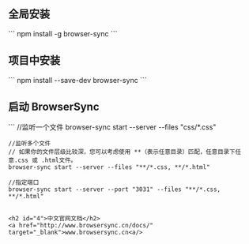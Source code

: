 <h2 id="1">全局安装</h2>
```
    npm install -g browser-sync
```

<h2 id="2">项目中安装</h2>
```
    npm install --save-dev browser-sync
```

<h2 id="3">启动 BrowserSync</h2>
```
    //监听一个文件
    browser-sync start --server --files "css/*.css"
    
    //监听多个文件
    // 如果你的文件层级比较深，您可以考虑使用 **（表示任意目录）匹配，任意目录下任意.css 或 .html文件。 
    browser-sync start --server --files "**/*.css, **/*.html"
    
    //指定端口
    browser-sync start --server --port "3031" --files "**/*.css, **/*.html"
    
```

<h2 id="4">中文官网文档</h2>
<a href="http://www.browsersync.cn/docs/" target="_blank">www.browsersync.cn<a/>



